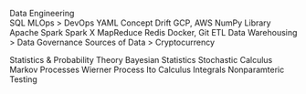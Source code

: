 Data Engineering  
    SQL
    MLOps > DevOps
    YAML
    Concept Drift
    GCP, AWS
    NumPy Library
    Apache Spark
        Spark X
        MapReduce
    Redis
    Docker, Git
    ETL
    Data Warehousing > Data Governance 
    Sources of Data > Cryptocurrency


Statistics & Probability Theory
    Bayesian Statistics
    Stochastic Calculus
        Markov Processes
        Wierner Process
        Ito Calculus
            Integrals
    Nonparamteric Testing

